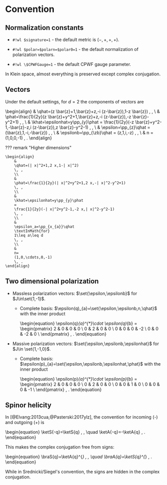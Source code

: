 # Convention

<span hidden> $
\newcommand{\phat}{\hat{p}}
\newcommand{\qhat}{\hat{q}}
\newcommand{\khat}{\hat{k}}
\newcommand{\epsilonb}{\bar{\epsilon}}
\newcommand{\epsilonhat}{\hat{\epsilon}}
$ </span>

## Normalization constants

* `#!wl $signature=1` - the default metric is $(-,+,+,+)$.

* `#!wl $polar=$polarn=$polar0=1` - the default normalization of polarization vectors.

* `#!wl \$CPWFGauge=1` - the default CPWF gauge parameter.

In Klein space, almost everything is preserved except complex conjugation.

## Vectors

Under the default settings, for $d=2$ the components of vectors are

\begin{align}
    &
    \qhat=(z \bar{z}+1,\bar{z}+z,-i (z-\bar{z}),1-z \bar{z})
    \, ,
    \\
    &
    \phat=\frac{1}{2y}(z \bar{z}+y^2+1,\bar{z}+z,-i (z-\bar{z}),-z \bar{z}-y^2+1)
    \, ,
    \\
    &
    \khat=\epsilonhat=y\pp_{y}\phat
    =
    \frac{1}{2y}(-z \bar{z}+y^2-1,-\bar{z}-z,i (z-\bar{z}),z \bar{z}-y^2-1)
    \, ,
    \\
    &
    \epsilon=\pp_{z}\qhat
    =
    (\bar{z},1,-i,-\bar{z})
    \, ,
    \\
    &
    \epsilonb=\pp_{\zb}\qhat
    =
    (z,1,i,-z)
    \, ,
    \\
    &
    n
    =
    (1,0,0,-1)
    \, .
\end{align}

??? remark "Higher dimensions"

    \begin{align}
        &
        \qhat=(| x|^2+1,2 x,1-| x|^2)
        \, ,
        \\
        &
        \phat=\frac{1}{2y}(| x|^2+y^2+1,2 x,-| x|^2-y^2+1)
        \, ,
        \\
        &
        \khat=\epsilonhat=y\pp_{y}\phat
        =
        \frac{1}{2y}(-| x|^2+y^2-1,-2 x,| x|^2-y^2-1)
        \, ,
        \\
        &
        \epsilon_a=\pp_{x_{a}}\qhat
        \textInMath{for}
        1\leq a\leq d
        \, ,
        \\
        &
        n=
        (1,0,\cdots,0,-1)
        \, .
    \end{align}

    

## Two dimensional polarization

* Massless polarization vectors: $\set{\epsilon,\epsilonb}$ for $J\in\set{1,-1}$.

    * Complete basis: $\epsilon(q)_{a}=\set{\epsilon,\epsilonb,n,\qhat}$ with the inner product

        \begin{equation}
            \epsilon(q)_{a}^{*}\cdot \epsilon(q)_{b}
            =
            \begin{pmatrix}
                2 & 0 & 0 & 0 \\
                0 & 2 & 0 & 0 \\
                0 & 0 & 0 & -2 \\
                0 & 0 & -2 & 0 \\
            \end{pmatrix}
            \, .
        \end{equation}

* Massive polarization vectors: $\set{\epsilon,\epsilonb,\epsilonhat}$ for $J\in \set{1,-1,0}$.

    * Complete basis: $\epsilon(p)_{a}=\set{\epsilon,\epsilonb,\epsilonhat,\phat}$ with the inner product

        \begin{equation}
            \epsilon(p)_{a}^{*}\cdot \epsilon(p)_{b}
            =
            \begin{pmatrix}
                2 & 0 & 0 & 0 \\
                0 & 2 & 0 & 0 \\
                0 & 0 & 1 & 0 \\
                0 & 0 & 0 & -1 \\
            \end{pmatrix}
            \, .
        \end{equation}

## Spinor helicity

In [@Elvang:2013cua,@Pasterski:2017ylz], the convention for incoming (-) and outgoing (+) is

\begin{equation}
    \ketS{-q}=\ketS{q}
    \, ,
    \quad
    \ketA{-q}=-\ketA{q}
    \, .
\end{equation}

This makes the complex conjugation free from signs:

\begin{equation}
    \braS{q}=\ketA{q}^{*}
    \, ,
    \quad
    \braA{q}=\ketS{q}^{*}
    \, .
\end{equation}

While in Srednicki/Siegel's convention, the signs are hidden in the complex conjugation.